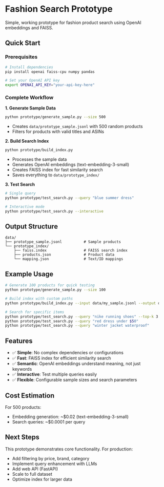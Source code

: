 # Fashion Search Prototype

Simple, working prototype for fashion product search using OpenAI embeddings and FAISS.

## Quick Start

### Prerequisites
```bash
# Install dependencies
pip install openai faiss-cpu numpy pandas

# Set your OpenAI API key
export OPENAI_API_KEY="your-api-key-here"
```

### Complete Workflow

**1. Generate Sample Data**
```bash
python prototype/generate_sample.py --size 500
```
- Creates `data/prototype_sample.jsonl` with 500 random products
- Filters for products with valid titles and ASINs

**2. Build Search Index** 
```bash
python prototype/build_index.py
```
- Processes the sample data
- Generates OpenAI embeddings (text-embedding-3-small)
- Creates FAISS index for fast similarity search
- Saves everything to `data/prototype_index/`

**3. Test Search**
```bash
# Single query
python prototype/test_search.py --query "blue summer dress"

# Interactive mode
python prototype/test_search.py --interactive
```

## Output Structure

```
data/
├── prototype_sample.jsonl          # Sample products  
└── prototype_index/
    ├── faiss.index                 # FAISS search index
    ├── products.json               # Product data
    └── mapping.json                # Text/ID mappings
```

## Example Usage

```bash
# Generate 100 products for quick testing
python prototype/generate_sample.py --size 100

# Build index with custom paths
python prototype/build_index.py --input data/my_sample.jsonl --output data/my_index

# Search for specific items
python prototype/test_search.py --query "nike running shoes" --top-k 3
python prototype/test_search.py --query "red dress under $50" 
python prototype/test_search.py --query "winter jacket waterproof"
```

## Features

- ✅ **Simple**: No complex dependencies or configurations
- ✅ **Fast**: FAISS index for efficient similarity search  
- ✅ **Semantic**: OpenAI embeddings understand meaning, not just keywords
- ✅ **Interactive**: Test multiple queries easily
- ✅ **Flexible**: Configurable sample sizes and search parameters

## Cost Estimation

For 500 products:
- Embedding generation: ~$0.02 (text-embedding-3-small)
- Search queries: ~$0.0001 per query

## Next Steps

This prototype demonstrates core functionality. For production:
- Add filtering by price, brand, category
- Implement query enhancement with LLMs  
- Add web API (FastAPI)
- Scale to full dataset
- Optimize index for larger data 